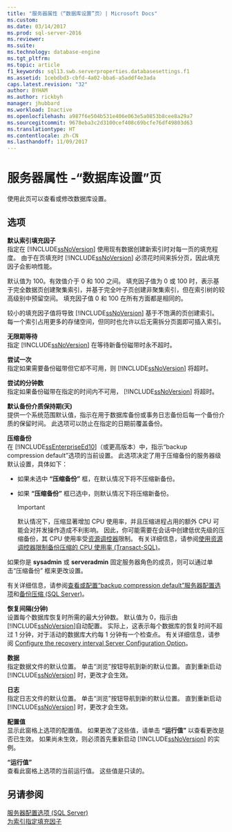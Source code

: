 ```yaml
---
title: "服务器属性（“数据库设置”页）| Microsoft Docs"
ms.custom: 
ms.date: 03/14/2017
ms.prod: sql-server-2016
ms.reviewer: 
ms.suite: 
ms.technology: database-engine
ms.tgt_pltfrm: 
ms.topic: article
f1_keywords: sql13.swb.serverproperties.databasesettings.f1
ms.assetid: 1cebdbd3-cbfd-4a02-bba6-a5addf4e3ada
caps.latest.revision: "32"
author: BYHAM
ms.author: rickbyh
manager: jhubbard
ms.workload: Inactive
ms.openlocfilehash: a987f6e504b531e406e063e5a0853b8cee8a29a7
ms.sourcegitcommit: 9678eba3c2d3100cef408c69bcfe76df49803d63
ms.translationtype: HT
ms.contentlocale: zh-CN
ms.lasthandoff: 11/09/2017
---
```

# <a name="server-properties---database-settings-page"></a>服务器属性 -“数据库设置”页
  使用此页可以查看或修改数据库设置。  
  
## <a name="options"></a>选项  
 **默认索引填充因子**  
 指定在 [!INCLUDE[ssNoVersion](../../includes/ssnoversion-md.md)] 使用现有数据创建新索引时对每一页的填充程度。 由于在页填充时 [!INCLUDE[ssNoVersion](../../includes/ssnoversion-md.md)] 必须花时间来拆分页，因此填充因子会影响性能。  
  
 默认值为 100。有效值介于 0 和 100 之间。 填充因子值为 0 或 100 时，表示基于完全数据页创建聚集索引，并基于完全叶子页创建非聚集索引，但在索引树的较高级别中预留空间。 填充因子值 0 和 100 在所有方面都是相同的。  
  
 较小的填充因子值将导致 [!INCLUDE[ssNoVersion](../../includes/ssnoversion-md.md)] 基于不饱满的页创建索引。 每一个索引占用更多的存储空间，但同时也允许以后无需拆分页面即可插入索引。  
  
 **无限期等待**  
 指定 [!INCLUDE[ssNoVersion](../../includes/ssnoversion-md.md)] 在等待新备份磁带时永不超时。  
  
 **尝试一次**  
 指定如果需要备份磁带但它却不可用，则 [!INCLUDE[ssNoVersion](../../includes/ssnoversion-md.md)] 将超时。  
  
 **尝试的分钟数**  
 指定如果备份磁带在指定的时间内不可用， [!INCLUDE[ssNoVersion](../../includes/ssnoversion-md.md)] 将超时。  
  
 **默认备份介质保持期(天)**  
 提供一个系统范围默认值，指示在用于数据库备份或事务日志备份后每一个备份介质的保留时间。 此选项可以防止在指定的日期前覆盖备份。  
  
 **压缩备份**  
 在 [!INCLUDE[ssEnterpriseEd10](../../includes/ssenterpriseed10-md.md)]（或更高版本）中，指示“backup compression default”选项的当前设置。 此选项决定了用于压缩备份的服务器级默认设置，具体如下：  
  
-   如果未选中 **“压缩备份”** 框，在默认情况下将不压缩新备份。  
  
-   如果 **“压缩备份”** 框已选中，则默认情况下将压缩新备份。  
  
    > [!IMPORTANT]  
    >  默认情况下，压缩显著增加 CPU 使用率，并且压缩进程占用的额外 CPU 可能会对并发操作造成不利影响。 因此，你可能需要在会话中创建低优先级的压缩备份，其 CPU 使用率受[资源调控器](../../relational-databases/resource-governor/resource-governor.md)限制。 有关详细信息，请参阅[使用资源调控器限制备份压缩的 CPU 使用率 (Transact-SQL)](../../relational-databases/backup-restore/use-resource-governor-to-limit-cpu-usage-by-backup-compression-transact-sql.md)。  
  
 如果你是 **sysadmin** 或 **serveradmin** 固定服务器角色的成员，则可以通过单击“压缩备份”  框来更改设置。  
  
 有关详细信息，请参阅[查看或配置“backup compression default”服务器配置选项](../../database-engine/configure-windows/view-or-configure-the-backup-compression-default-server-configuration-option.md)和[备份压缩 (SQL Server)](../../relational-databases/backup-restore/backup-compression-sql-server.md)。  
  
 **恢复间隔(分钟)**  
 设置每个数据库恢复时所需的最大分钟数。 默认值为 0，指示由 [!INCLUDE[ssNoVersion](../../includes/ssnoversion-md.md)]自动配置。 实际上，这表示每个数据库的恢复时间不超过 1 分钟，对于活动的数据库大约每 1 分钟有一个检查点。 有关详细信息，请参阅 [Configure the recovery interval Server Configuration Option](../../database-engine/configure-windows/configure-the-recovery-interval-server-configuration-option.md)。  
  
 **数据**  
 指定数据文件的默认位置。 单击“浏览”按钮导航到新的默认位置。 直到重新启动 [!INCLUDE[ssNoVersion](../../includes/ssnoversion-md.md)] 时，更改才会生效。  
  
 **日志**  
 指定日志文件的默认位置。 单击“浏览”按钮导航到新的默认位置。 直到重新启动 [!INCLUDE[ssNoVersion](../../includes/ssnoversion-md.md)] 时，更改才会生效。  
  
 **配置值**  
 显示此窗格上选项的配置值。 如果更改了这些值，请单击 **“运行值”** 以查看更改是否已生效。 如果尚未生效，则必须首先重新启动 [!INCLUDE[ssNoVersion](../../includes/ssnoversion-md.md)] 的实例。  
  
 **“运行值”**  
 查看此窗格上选项的当前运行值。 这些值是只读的。  
  
## <a name="see-also"></a>另请参阅  
 [服务器配置选项 (SQL Server)](../../database-engine/configure-windows/server-configuration-options-sql-server.md)   
 [为索引指定填充因子](../../relational-databases/indexes/specify-fill-factor-for-an-index.md)  
  
  
